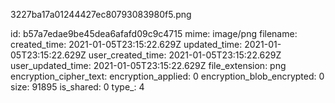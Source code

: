 3227ba17a01244427ec80793083980f5.png

id: b57a7edae9be45dea6afafd09c9c4715
mime: image/png
filename: 
created_time: 2021-01-05T23:15:22.629Z
updated_time: 2021-01-05T23:15:22.629Z
user_created_time: 2021-01-05T23:15:22.629Z
user_updated_time: 2021-01-05T23:15:22.629Z
file_extension: png
encryption_cipher_text: 
encryption_applied: 0
encryption_blob_encrypted: 0
size: 91895
is_shared: 0
type_: 4